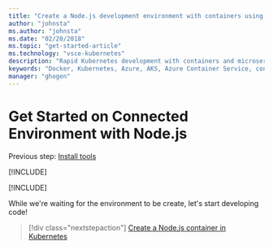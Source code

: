 ```yaml
---
title: "Create a Node.js development environment with containers using Kubernetes in the cloud - Step 2 - Create a Kubernetes development environment | Microsoft Docs"
author: "johnsta"
ms.author: "johnsta"
ms.date: "02/20/2018"
ms.topic: "get-started-article"
ms.technology: "vsce-kubernetes"
description: "Rapid Kubernetes development with containers and microservices on Azure"
keywords: "Docker, Kubernetes, Azure, AKS, Azure Container Service, containers"
manager: "ghogen"
---
```

# Get Started on Connected Environment with Node.js

Previous step: [Install tools](get-started-nodejs-01.md)

[!INCLUDE[](includes/sign-into-azure.md)]

[!INCLUDE[](includes/create-env-cli.md)]

While we're waiting for the environment to be create, let's start developing code!

> [!div class="nextstepaction"]
> [Create a Node.js container in Kubernetes](get-started-nodejs-03.md)
